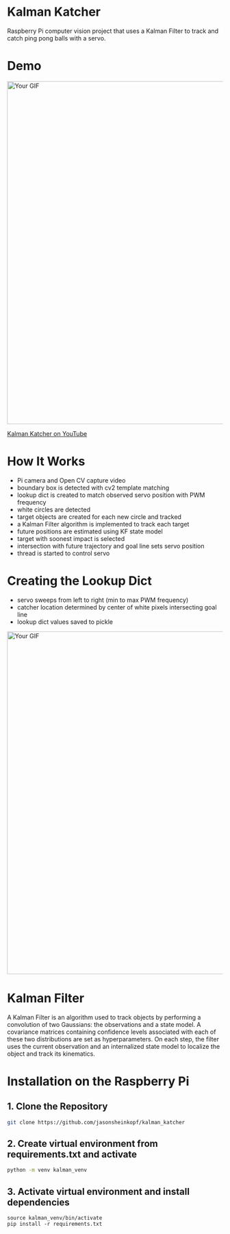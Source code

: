 # Kalman Katcher
Raspberry Pi computer vision project that uses a Kalman Filter to track and catch ping pong balls with a servo.

# Demo
<img src="gif/kalman_catcher_short_demo.gif" alt="Your GIF" width="800">

[Kalman Katcher on YouTube](https://www.youtube.com/watch?v=kK27OdQG_vQ&ab_channel=JasonSheinkopf)

# How It Works
- Pi camera and Open CV capture video
- boundary box is detected with cv2 template matching
- lookup dict is created to match observed servo position with PWM frequency
- white circles are detected
- target objects are created for each new circle and tracked
- a Kalman Filter algorithm is implemented to track each target
- future positions are estimated using KF state model
- target with soonest impact is selected
- intersection with future trajectory and goal line sets servo position
- thread is started to control servo

# Creating the Lookup Dict
- servo sweeps from left to right (min to max PWM frequency)
- catcher location determined by center of white pixels intersecting goal line
- lookup dict values saved to pickle
<img src="gif/kalibration.gif" alt="Your GIF" width="800">

# Kalman Filter
A Kalman Filter is an algorithm used to track objects by performing a convolution of two Gaussians: the observations and a state model.
A covariance matrices containing confidence levels associated with each of these two distributions are set as hyperparameters. On each
step, the filter uses the current observation and an internalized state model to localize the object and track its kinematics.

# Installation on the Raspberry Pi
## 1. Clone the Repository
```bash
git clone https://github.com/jasonsheinkopf/kalman_katcher
```
## 2. Create virtual environment from requirements.txt and activate
```bash
python -m venv kalman_venv
```
## 3. Activate virtual environment and install dependencies
```base
source kalman_venv/bin/activate
pip install -r requirements.txt
```
